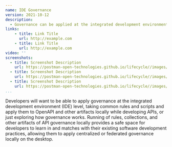 ```yaml
---
name: IDE Governance
version: 2021-10-12
description: 
  - Governance can be applied at the integrated development environment (IDE) level, enforcing API governance locally during development, ensuring that APIs are 100% compliant with rules, contract, and script-based API governance established centrally as part of broader governance efforts.
links:
    - title: Link Title
      url: http://example.com      
    - title: Link Title
      url: http://example.com                   
video: ''
screenshots:
  - title: Screenshot Description
    url: https://postman-open-technologies.github.io/lifecycle//images/postman-screenshot.png          
  - title: Screenshot Description
    url: https://postman-open-technologies.github.io/lifecycle//images/postman-screenshot.png  
  - title: Screenshot Description
    url: https://postman-open-technologies.github.io/lifecycle//images/postman-screenshot.png    
...
```

Developers will want to be able to apply governance at the integrated development environment (IDE) level, taking common rules and scripts and apply them to OpenAPI and other artifacts locally while developing APIs, or just exploring how governance works. Running of rules, collections, and other artifacts of API governance locally provides a safe space for developers to learn in and matches with their existing software development practices, allowing them to apply centralized or federated governance locally on the desktop.